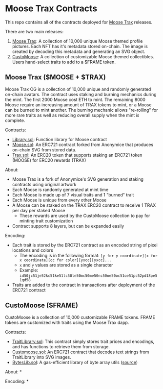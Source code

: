 # Moose Trax Contracts

This repo contains all of the contracts deployed for [Moose Trax](https://app.moosetrax.art/#/) releases.

There are two main releases:
1. [Moose Trax](https://opensea.io/collection/moose-trax-nft): A collection of 10,000 unique Moose themed profile pictures. Each NFT has it's metadata stored on-chain. The image is created by decoding this metadata and generating an SVG object.
1. [CustoMoose](https://opensea.io/collection/moose-trax-customoose): A collection of customizable Moose themed collectibles. Users hand-select traits to add to a $FRAME token.

## Moose Trax ($MOOSE + $TRAX)

Moose Trax OG is a collection of 10,000 unique and randomly generated on-chain avatars. The contract uses staking and burning mechanics during the mint. The first 2000 Moose cost ETH to mint. The remaining 8000 Moose require an increasing amount of TRAX tokens to mint, or a Moose can be burned to mint another. The burning mechanic allows "re-rolling" for more rare traits as well as reducing overall supply when the mint is complete.

Contracts:
* [Library.sol](./contracts/Library.sol): Function library for Moose contract
* [Moose.sol](./contracts/Moose.sol): An ERC721 contract forked from Anonymice that produces on-chain SVG from stored data.
* [Trax.sol](./contracts/Trax.sol): An ERC20 token that supports staking an ERC721 token (MOOSE) for ERC20 rewards (TRAX)

About:
* Moose Trax is a fork of Anonymice's SVG generation and staking contracts using original artwork
* Each Moose is randomly generated at mint time
* Each Moose is made up of 7 visual traits and 1 "burned" trait
* Each Moose is unique from every other Moose
* A Moose can be staked on the TRAX ERC20 contract to receive 1 TRAX per day per staked Moose
  * These rewards are used by the CustoMoose collection to pay for minting trait customization
* Contract supports 8 layers, but can be expanded easily

Encoding:
* Each trait is stored by the ERC721 contract as an encoded string of pixel locations and colors
  * The encoding is in the following format: `[y for y coordinate][x for x coordinate][cc for color][yxcc][yxcc]...`
  * `x` and `y` values are stored as a single character
  * Example: `id50jc51je52kc51ke51lc50le50mc50me50nc50ne50oc51oe51pc52pd18pe51qd58`
* Traits are added to the contract in transactions after deployment of the ERC721 contract

## CustoMoose ($FRAME)

CustoMoose is a collection of 10,000 customizable FRAME tokens. FRAME tokens are customized with traits using the Moose Trax dapp.

Contracts:
* [TraitLibrary.sol](./contracts/TraitLibrary.sol): This contract simply stores trait prices and encodings, and has functions to retrieve them from storage.
* [Customoose.sol](./contracts/Customoose.sol): An ERC721 contract that decodes text strings from TraitLibrary into SVG images.
* [BytesLib.sol](./contracts/BytesLib.sol): A gas-efficient library of byte array utils ([source](https://github.com/GNSPS/solidity-bytes-utils/blob/master/contracts/BytesLib.sol))

About:
* 

Encoding:
* 
